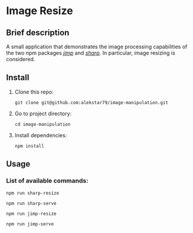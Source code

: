 # Image Resize

## Brief description

A small application that demonstrates the image processing capabilities of the two npm packages
_[jimp](https://www.npmjs.com/package/jimp)_ and _[sharp](https://www.npmjs.com/package/sharp)_.
In particular, image resizing is considered.

## Install

1. Clone this repo:
    ```shell
    git clone git@github.com:alekstar79/image-manipulation.git
    ```
2. Go to project directory:
    ```shell
    cd image-manipulation
    ```
3. Install dependencies:
    ```shell
    npm install
    ```
## Usage

### List of available commands:

```shell
npm run sharp-resize

npm run sharp-serve

npm run jimp-resize

npm run jimp-serve
```
